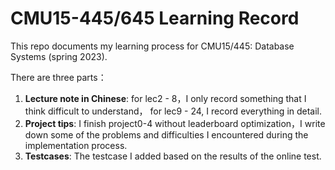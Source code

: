 # CMU15-445/645 Learning Record

This repo documents my learning process for CMU15/445: Database Systems (spring 2023).

There are three parts：

1. **Lecture note in Chinese**:  for lec2 - 8，I only record something that I think difficult to understand， for lec9 - 24, I record everything in detail.
2. **Project tips**: I finish project0-4 without leaderboard optimization，I write down some of the problems and difficulties I encountered during the implementation process.
3. **Testcases**: The testcase I added based on the results of the online test.